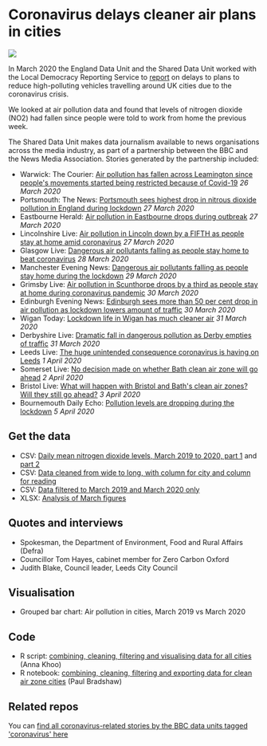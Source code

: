 # Coronavirus delays cleaner air plans in cities

![](https://ichef.bbci.co.uk/news/624/cpsprodpb/9FC6/production/_111420904_no2-nc.png)

In March 2020 the England Data Unit and the Shared Data Unit worked with the Local Democracy Reporting Service to [report](https://www.bbc.co.uk/news/uk-england-52035655) on delays to plans to reduce high-polluting vehicles travelling around UK cities due to the coronavirus crisis.

We looked at air pollution data and found that levels of nitrogen dioxide (NO2) had fallen since people were told to work from home the previous week.

The Shared Data Unit makes data journalism available to news organisations across the media industry, as part of a partnership between the BBC and the News Media Association. Stories generated by the partnership included:

* Warwick: The Courier: [Air pollution has fallen across Leamington since people's movements started being restricted because of Covid-19](https://www.warwickcourier.co.uk/health/coronavirus/air-pollution-has-fallen-across-leamington-peoples-movements-started-being-restricted-because-covid-19-2519608) *26 March 2020*
* Portsmouth: The News: [Portsmouth sees highest drop in nitrous dioxide pollution in England during lockdown](https://www.portsmouth.co.uk/health/portsmouth-sees-highest-drop-nitrous-dioxide-pollution-england-during-lockdown-2520860) *27 March 2020* 
* Eastbourne Herald: [Air pollution in Eastbourne drops during outbreak](https://www.eastbourneherald.co.uk/news/environment/air-pollution-eastbourne-drops-during-outbreak-2520725) *27 March 2020*
* Lincolnshire Live: [Air pollution in Lincoln down by a FIFTH as people stay at home amid coronavirus](https://www.lincolnshirelive.co.uk/news/lincoln-news/coronavirus-air-pollution-lincoln-health-3994083) *27 March 2020*
* Glasgow Live: [Dangerous air pollutants falling as people stay home to beat coronavirus](https://www.glasgowlive.co.uk/news/glasgow-news/dangerous-air-pollutants-falling-people-17998466) *28 March 2020*
* Manchester Evening News: [Dangerous air pollutants falling as people stay home during the lockdown](https://www.manchestereveningnews.co.uk/news/greater-manchester-news/dangerous-air-pollutants-falling-people-17997706) *29 March 2020*
* Grimsby Live: [Air pollution in Scunthorpe drops by a third as people stay at home during coronavirus pandemic](https://www.grimsbytelegraph.co.uk/news/local-news/air-pollution-scunthorpe-drops-third-3994024) *30 March 2020*
* Edinburgh Evening News: [Edinburgh sees more than 50 per cent drop in air pollution as lockdown lowers amount of traffic](https://www.edinburghnews.scotsman.com/news/environment/edinburgh-sees-more-50-cent-drop-air-pollution-lockdown-lowers-amount-traffic-2523138) *30 March 2020*
* Wigan Today: [Lockdown life in Wigan has much cleaner air](https://www.wigantoday.net/health/coronavirus/lockdown-life-wigan-has-much-cleaner-air-2523485) *31 March 2020*
* Derbyshire Live: [Dramatic fall in dangerous pollution as Derby empties of traffic](https://www.derbytelegraph.co.uk/news/derby-news/dramatic-fall-dangerous-pollution-derby-3994221) *31 March 2020*
* Leeds Live: [The huge unintended consequence coronavirus is having on Leeds](https://www.leeds-live.co.uk/news/leeds-news/huge-unintended-consequence-coronavirus-having-18000586) *1 April 2020*
* Somerset Live: [No decision made on whether Bath clean air zone will go ahead](https://www.somersetlive.co.uk/news/somerset-news/no-decision-made-whether-bath-4010014) *2 April 2020*
* Bristol Live: [What will happen with Bristol and Bath's clean air zones? Will they still go ahead?](https://www.bristolpost.co.uk/news/bristol-news/what-happen-bristol-baths-clean-4014010) *3 April 2020*
* Bournemouth Daily Echo: [Pollution levels are dropping during the lockdown](https://www.bournemouthecho.co.uk/news/18359123.pollution-levels-dropping-lockdown/) *5 April 2020*


## Get the data 

* CSV: [Daily mean nitrogen dioxide levels, March 2019 to 2020, part 1](https://github.com/BBC-Data-Unit/Coronavirus-clean-air-zones/blob/master/daily_mean_mar_19_to_24_03.csv) and [part 2](https://github.com/BBC-Data-Unit/Coronavirus-clean-air-zones/blob/master/daily_mean_mar_19_to_24_03_part_2.csv)
* CSV: [Data cleaned from wide to long, with column for city and column for reading](https://github.com/BBC-Data-Unit/Coronavirus-clean-air-zones/blob/master/daily_data_long.csv)
* CSV: [Data filtered to March 2019 and March 2020 only](https://github.com/BBC-Data-Unit/Coronavirus-clean-air-zones/blob/master/daily_data_long.march.csv)
* XLSX: [Analysis of March figures](https://github.com/BBC-Data-Unit/Coronavirus-clean-air-zones/blob/master/excel_analysis_pollution.xlsx)

## Quotes and interviews

* Spokesman, the Department of Environment, Food and Rural Affairs (Defra)
* Councillor Tom Hayes, cabinet member for Zero Carbon Oxford
* Judith Blake, Council leader, Leeds City Council 

## Visualisation

* Grouped bar chart: Air pollution in cities, March 2019 vs March 2020

## Code

* R script: [combining, cleaning, filtering and visualising data for all cities](https://github.com/BBC-Data-Unit/Coronavirus-clean-air-zones/blob/master/NO2_data_by_hour_march.R) (Anna Khoo)
* R notebook: [combining, cleaning, filtering and exporting data for clean air zone cities](https://github.com/BBC-Data-Unit/Coronavirus-clean-air-zones/blob/master/airpollution.Rmd) (Paul Bradshaw)

## Related repos

You can [find all coronavirus-related stories by the BBC data units tagged 'coronavirus' here](https://github.com/search?q=topic%3Acoronavirus+org%3ABBC-Data-Unit&type=Repositories)
